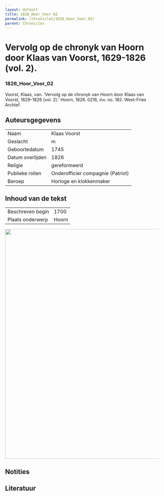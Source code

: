 ```yaml
---
layout: default
title: 1826_Hoor_Voor_02
permalink: /chronicles/1826_Hoor_Voor_02/
parent: Chronicles
--- 
```



# Vervolg op de chronyk van Hoorn door Klaas van Voorst, 1629-1826 (vol. 2). 

### 1826_Hoor_Voor_02 

Voorst, Klaas, van. ‘Vervolg op de chronyk van Hoorn door Klaas van Voorst, 1629-1826 (vol. 2).’ Hoorn, 1826. 0216, inv. no. 182. West-Fries Archief. 

## Auteursgegevens 

| | | 
| --------------- | --------------- | 
| Naam | Klaas Voorst | 
| Geslacht | m | 
| Geboortedatum | 1745 | 
| Datum overlijden | 1826 | 
| Religie | gereformeerd | 
| Publieke rollen | Onderofficier compagnie (Patriot) | 
| Beroep | Horloge en klokkenmaker  | 

## Inhoud van de tekst 

| | | 
| --------------- | --------------- | 
| Beschreven begin | 1700 | 
| Plaats onderwerp | Hoorn | 

[<img src="..\..\barplots_chronicles\1826_Hoor_Voor_02.jpg" width="750"/>](..\..\barplots_chronicles\1826_Hoor_Voor_02.jpg) 

## Notities 

## Literatuur 

